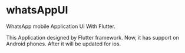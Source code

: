# whatsAppUI
WhatsApp mobile Application UI With Flutter.

This Application designed by Flutter framework. Now, it has support on Android phones. After it will be updated for ios.  
